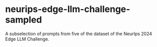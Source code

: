 # neurips-edge-llm-challenge-sampled

A subselection of prompts from five of the dataset of the NeurIps 2024 Edge LLM Challenge.
